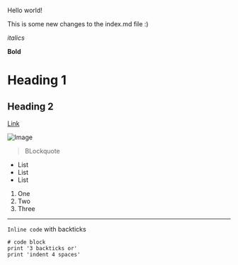 Hello world!

This is some new changes to the index.md file :)

*italics*

**Bold**

# Heading 1

## Heading 2

[Link](https://google.com)

![Image](https://www.nicepng.com/png/detail/230-2306200_psyduck-from-the-official-artwork-set-for-psyduck.png)

> BLockquote

* List
* List
* List

1. One
2. Two
3. Three

---

`Inline code` with backticks

```
# code block
print '3 backticks or'
print 'indent 4 spaces'
```
